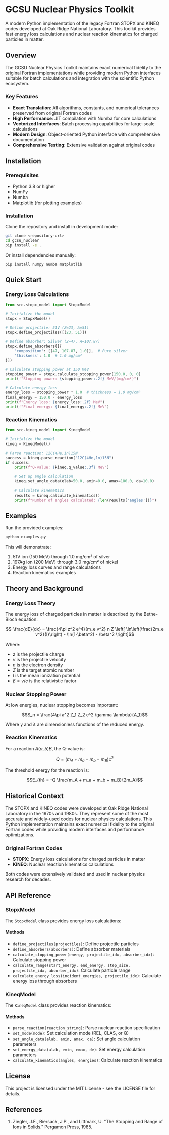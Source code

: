 # GCSU Nuclear Physics Toolkit

A modern Python implementation of the legacy Fortran STOPX and KINEQ codes developed at Oak Ridge National Laboratory. This toolkit provides fast energy loss calculations and nuclear reaction kinematics for charged particles in matter.

## Overview

The GCSU Nuclear Physics Toolkit maintains exact numerical fidelity to the original Fortran implementations while providing modern Python interfaces suitable for batch calculations and integration with the scientific Python ecosystem.

### Key Features

- **Exact Translation**: All algorithms, constants, and numerical tolerances preserved from original Fortran codes
- **High Performance**: JIT compilation with Numba for core calculations
- **Vectorized Interfaces**: Batch processing capabilities for large-scale calculations
- **Modern Design**: Object-oriented Python interface with comprehensive documentation
- **Comprehensive Testing**: Extensive validation against original codes

## Installation

### Prerequisites

- Python 3.8 or higher
- NumPy
- Numba
- Matplotlib (for plotting examples)

### Installation

Clone the repository and install in development mode:

```bash
git clone <repository-url>
cd gcsu_nuclear
pip install -e .
```

Or install dependencies manually:

```bash
pip install numpy numba matplotlib
```

## Quick Start

### Energy Loss Calculations

```python
from src.stopx_model import StopxModel

# Initialize the model
stopx = StopxModel()

# Define projectile: 51V (Z=23, A=51)
stopx.define_projectiles([(23, 51)])

# Define absorber: Silver (Z=47, A=107.87)
stopx.define_absorbers([{
    'composition': [(47, 107.87, 1.0)],  # Pure silver
    'thickness': 1.0  # 1.0 mg/cm²
}])

# Calculate stopping power at 150 MeV
stopping_power = stopx.calculate_stopping_power(150.0, 0, 0)
print(f"Stopping power: {stopping_power:.2f} MeV/(mg/cm²)")

# Calculate energy loss
energy_loss = stopping_power * 1.0  # thickness = 1.0 mg/cm²
final_energy = 150.0 - energy_loss
print(f"Energy loss: {energy_loss:.2f} MeV")
print(f"Final energy: {final_energy:.2f} MeV")
```

### Reaction Kinematics

```python
from src.kineq_model import KineqModel

# Initialize the model
kineq = KineqModel()

# Parse reaction: 12C(4He,1n)15N
success = kineq.parse_reaction("12C(4He,1n)15N")
if success:
    print(f"Q-value: {kineq.q_value:.3f} MeV")
    
    # Set up angle calculation
    kineq.set_angle_data(elab=50.0, amin=0.0, amax=180.0, da=10.0)
    
    # Calculate kinematics
    results = kineq.calculate_kinematics()
    print(f"Number of angles calculated: {len(results['angles'])}")
```

## Examples

Run the provided examples:

```bash
python examples.py
```

This will demonstrate:
1. 51V ion (150 MeV) through 1.0 mg/cm² of silver
2. 197Ag ion (200 MeV) through 3.0 mg/cm² of nickel
3. Energy loss curves and range calculations
4. Reaction kinematics examples

## Theory and Background

### Energy Loss Theory

The energy loss of charged particles in matter is described by the Bethe-Bloch equation:

$$-\frac{dE}{dx} = \frac{4\pi z^2 e^4}{m_e v^2} n Z \left[ \ln\left(\frac{2m_e v^2}{I}\right) - \ln(1-\beta^2) - \beta^2 \right]$$

Where:
- $z$ is the projectile charge
- $v$ is the projectile velocity
- $n$ is the electron density
- $Z$ is the target atomic number
- $I$ is the mean ionization potential
- $\beta = v/c$ is the relativistic factor

### Nuclear Stopping Power

At low energies, nuclear stopping becomes important:

$$S_n = \frac{4\pi a^2 Z_1 Z_2 e^2 \gamma \lambda}{A_1}$$

Where $\gamma$ and $\lambda$ are dimensionless functions of the reduced energy.

### Reaction Kinematics

For a reaction $A(a,b)B$, the Q-value is:

$$Q = (m_A + m_a - m_b - m_B)c^2$$

The threshold energy for the reaction is:

$$E_{th} = -Q \frac{m_A + m_a + m_b + m_B}{2m_A}$$

## Historical Context

The STOPX and KINEQ codes were developed at Oak Ridge National Laboratory in the 1970s and 1980s. They represent some of the most accurate and widely-used codes for nuclear physics calculations. This Python implementation maintains exact numerical fidelity to the original Fortran codes while providing modern interfaces and performance optimizations.

### Original Fortran Codes

- **STOPX**: Energy loss calculations for charged particles in matter
- **KINEQ**: Nuclear reaction kinematics calculations

Both codes were extensively validated and used in nuclear physics research for decades.

## API Reference

### StopxModel

The `StopxModel` class provides energy loss calculations:

#### Methods

- `define_projectiles(projectiles)`: Define projectile particles
- `define_absorbers(absorbers)`: Define absorber materials
- `calculate_stopping_power(energy, projectile_idx, absorber_idx)`: Calculate stopping power
- `calculate_range(start_energy, end_energy, step_size, projectile_idx, absorber_idx)`: Calculate particle range
- `calculate_energy_loss(incident_energies, projectile_idx)`: Calculate energy loss through absorbers

### KineqModel

The `KineqModel` class provides reaction kinematics:

#### Methods

- `parse_reaction(reaction_string)`: Parse nuclear reaction specification
- `set_mode(mode)`: Set calculation mode (REL, CLAS, or Q)
- `set_angle_data(elab, amin, amax, da)`: Set angle calculation parameters
- `set_energy_data(alab, emin, emax, de)`: Set energy calculation parameters
- `calculate_kinematics(angles, energies)`: Calculate reaction kinematics

## License

This project is licensed under the MIT License - see the LICENSE file for details.

## References

1. Ziegler, J.F., Biersack, J.P., and Littmark, U. "The Stopping and Range of Ions in Solids." Pergamon Press, 1985.

